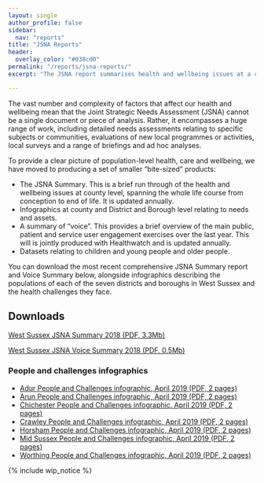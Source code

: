 ```yaml
---
layout: single
author_profile: false
sidebar:
  nav: "reports"
title: "JSNA Reports"
header:
  overlay_color: "#038cd0"
permalink: "/reports/jsna-reports/"
excerpt: "The JSNA report summarises health and wellbeing issues at a county level, spanning the whole life course."

---
```


The vast number and complexity of factors that affect our health and wellbeing mean that the Joint Strategic Needs Assessment (JSNA) cannot be a single document or piece of analysis. Rather, it encompasses a huge range of work, including detailed needs assessments relating to specific subjects or communities, evaluations of new local programmes or activities, local surveys and a range of briefings and ad hoc analyses.

To provide a clear picture of population-level health, care and wellbeing, we have moved to producing a set of smaller “bite-sized” products:

* The JSNA Summary. This is a brief run through of the health and wellbeing issues at county level, spanning the whole life course from conception to end of life. It is updated annually.
* Infographics at county and District and Borough level relating to needs and assets.
* A summary of “voice”. This provides a brief overview of the main public, patient and service user engagement exercises over the last year. This will is jointly produced with Healthwatch and is updated annually.
* Datasets relating to children and young people and older people.

You can download the most recent comprehensive JSNA Summary report and Voice Summary below, alongside infographics describing the populations of each of the seven districts and boroughs in West Sussex and the health challenges they face.

## Downloads 

[West Sussex JSNA Summary 2018 (PDF, 3.3Mb)](/assets/core/west-sussex-jsna-summary-2018.pdf)

[West Sussex JSNA Voice Summary 2018 (PDF, 0.5Mb)](/assets/core/west-sussex-jsna-voice-summary-2018.pdf)

### People and challenges infographics

* [Adur People and Challenges infographic, April 2019 (PDF, 2 pages)](/assets/core/Adur-People-and-Challenges-JSNA-April-2019.pdf)
* [Arun People and Challenges infographic, April 2019 (PDF, 2 pages)](/assets/core/Arun-People-and-Challenges-JSNA-April-2019.pdf)
* [Chichester People and Challenges infographic, April 2019 (PDF, 2 pages)](/assets/core/Chichester-People-and-Challenges-JSNA-April-2019.pdf)
* [Crawley People and Challenges infographic, April 2019 (PDF, 2 pages)](/assets/core/Crawley-People-and-Challenges-JSNA-April-2019.pdf)
* [Horsham People and Challenges infographic, April 2019 (PDF, 2 pages)](/assets/core/Horsham-People-and-Challenges-JSNA-April-2019.pdf)
* [Mid Sussex People and Challenges infographic, April 2019 (PDF, 2 pages)](/assets/core/Mid-Sussex-People-and-Challenges-JSNA-April-2019.pdf)
* [Worthing People and Challenges infographic, April 2019 (PDF, 2 pages)](/assets/core/Worthing-People-and-Challenges-JSNA-April-2019.pdf)


{% include wip_notice %}
